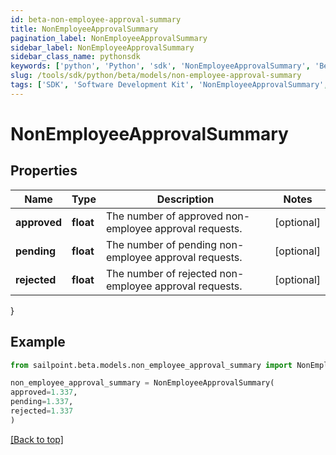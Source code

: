 ```yaml
---
id: beta-non-employee-approval-summary
title: NonEmployeeApprovalSummary
pagination_label: NonEmployeeApprovalSummary
sidebar_label: NonEmployeeApprovalSummary
sidebar_class_name: pythonsdk
keywords: ['python', 'Python', 'sdk', 'NonEmployeeApprovalSummary', 'BetaNonEmployeeApprovalSummary'] 
slug: /tools/sdk/python/beta/models/non-employee-approval-summary
tags: ['SDK', 'Software Development Kit', 'NonEmployeeApprovalSummary', 'BetaNonEmployeeApprovalSummary']
---
```


# NonEmployeeApprovalSummary


## Properties

Name | Type | Description | Notes
------------ | ------------- | ------------- | -------------
**approved** | **float** | The number of approved non-employee approval requests. | [optional] 
**pending** | **float** | The number of pending non-employee approval requests. | [optional] 
**rejected** | **float** | The number of rejected non-employee approval requests. | [optional] 
}

## Example

```python
from sailpoint.beta.models.non_employee_approval_summary import NonEmployeeApprovalSummary

non_employee_approval_summary = NonEmployeeApprovalSummary(
approved=1.337,
pending=1.337,
rejected=1.337
)

```
[[Back to top]](#) 

